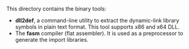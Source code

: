 This directory contains the binary tools:

- **dll2def**, a command-line utility to extract the dynamic-link library symbols in plain text format. This tool supports x86 and x64 DLL.
- The **fasm** compiler (flat assembler). It is used as a preprocessor to generate the import libraries.
